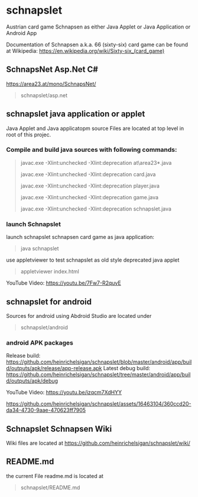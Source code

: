 # schnapslet 

Austrian card game Schnapsen as either Java Applet or Java Application or Android App

Documentation of Schnapsen a.k.a. 66 (sixty-six) card game can be found at Wikipedia:
https://en.wikipedia.org/wiki/Sixty-six_(card_game) 

## SchnapsNet Asp.Net C#

https://area23.at/mono/SchnapsNet/
> schnapslet/asp.net

## schnapslet java application or applet

Java Applet and Java applicatopm source Files are located at top level in root of this projec.

### Compile and build java sources with following commands:

> javac.exe -Xlint:unchecked -Xlint:deprecation at\area23\*.java
> 
> javac.exe -Xlint:unchecked -Xlint:deprecation card.java
> 
> javac.exe -Xlint:unchecked -Xlint:deprecation player.java
> 
> javac.exe -Xlint:unchecked -Xlint:deprecation game.java
> 
> javac.exe -Xlint:unchecked -Xlint:deprecation schnapslet.java

### launch Schnapslet

launch schnapslet schnapsen card game as java application:
> java schnapslet

use appletviewer to test schnapslet as old style deprecated java applet
> appletviewer index.html

YouTube Video: https://youtu.be/7Fw7-R2quvE

## schnapslet for android 

Sources for android using Abdroid Studio are located under 
> schnapslet/android

###  android APK packages
Release build:
https://github.com/heinrichelsigan/schnapslet/blob/master/android/app/build/outputs/apk/release/app-release.apk
Latest debug build:
https://github.com/heinrichelsigan/schnapslet/tree/master/android/app/build/outputs/apk/debug

YouTube Video: https://youtu.be/izqcm7XdHYY

https://github.com/heinrichelsigan/schnapslet/assets/16463104/360ccd20-da34-4730-9aae-470623ff7905

## Schnapslet Schnapsen Wiki 

Wiki files are located at
https://github.com/heinrichelsigan/schnapslet/wiki/

## README.md

the current File readme.md is located at
> schnapslet/README.md
